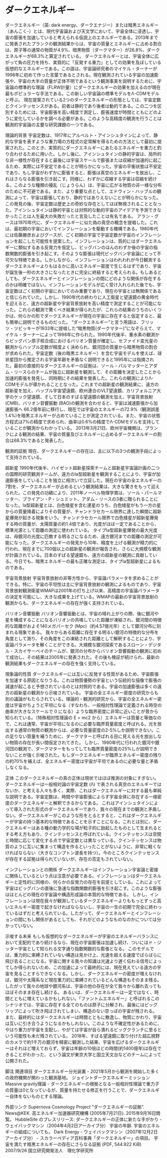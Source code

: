 # ダークエネルギー

ダークエネルギー（英: dark energy、ダークエナジー）または暗黒エネルギー（あんこく-）とは、現代宇宙論および天文学において、宇宙全体に浸透し、宇宙の膨張を加速していると考えられる仮説上のエネルギーである。2013年までに発表されたプランクの観測結果からは、宇宙の質量とエネルギーに占める割合は、原子等の通常の物質が4.9%、暗黒物質（ダークマター）が26.8%、ダークエネルギーが68.3%と算定されている。
ダークエネルギーとは、宇宙全体に広がって負の圧力を持ち、実質的に「反発する重力」としての効果を及ぼしている仮想的なエネルギーである。この語は、宇宙論研究者のマイケル・ターナーが1998年に初めて作った言葉であるとされる。現在観測されている宇宙の加速膨張や、宇宙の大半の質量が正体不明であるという観測事実を説明するために、宇宙論の標準的な理論（FLRW計量）にダークエネルギーの効果を加えるのが現在最もポピュラーな手法である。この新しい宇宙論の標準モデルをΛ-CDMモデルと呼ぶ。
現在提案されている2つのダークエネルギーの形態としては、宇宙定数とクインテッセンスがある。前者は静的であり後者は動的である。この二つを区別するためには、宇宙膨張を高い精度で測定し、膨張速度が時間とともにどのように変化しているかを調べる必要がある。このような高精度の観測を行うことは観測的宇宙論の主要な研究課題の一つである。

理論的背景
宇宙定数は、1917年にアルベルト・アインシュタインによって、静的な宇宙を表すような重力場の方程式の定常解を得るための方法として最初に提案された。このとき、実質的にダークエネルギーにあたるエネルギーを重力と釣り合わせるために用いた。しかし後に、アインシュタインの静的宇宙は、局所的な非一様性が存在すると最後には宇宙スケールで膨張または収縮が加速的に起こるため、実際には不安定であることが明らかになった。宇宙の平衡状態は不安定であり、もし宇宙がわずかに膨張すると、膨張は真空のエネルギーを放出し、これはさらなる膨張を引き起こす。同様に、わずかに収縮する宇宙は収縮を続ける。このような種類の擾乱（じょうらん）は、宇宙に広がる物質の非一様な分布のために不可避である。また、より重要な点として、エドウィン・ハッブルの観測によって、宇宙は膨張しており、静的ではありえないことが明らかになった。この発見の後、宇宙定数は歴史上の奇妙な存在としてほぼ無視されることとなった。アインシュタインは静的宇宙とは対照的な動的宇宙のアイデアを予測できなかったことは人生最大の失敗だったと言及したことは有名である。
アラン・グースは1970年代に、ダークエネルギーに似た偽の真空の概念を提唱した。これは、最初期の宇宙においてインフレーションを駆動する機構である。1980年代には佐藤勝彦およびグースが、ごく初期の宇宙で宇宙定数が宇宙のインフレーションを起こした可能性を提案した。インフレーションは、質的にはダークエネルギーに類似するある反発力を仮定し、ビッグバンのほんのわずか後の宇宙の指数関数的膨張を引き起こす。そのような膨張は現代ビッグバン宇宙論にとって不可欠な特徴である。しかしながら、インフレーションはわれわれが今日観測するダークエネルギーよりもはるかに高いエネルギー密度で生じるはずであり、宇宙が誕生後一秒の大きさになったときに完全に終結すると考えられる。もしあるとしても、ダークエネルギーとインフレーションの間にどのような関係が存在するのかは明確ではない。インフレーションモデルが広く受け入れられた後でも、宇宙定数はごく初期の宇宙においてのみ重要であり、現在の宇宙とは無関係であると信じられていた。しかし、1990年代の終わりに人工衛星と望遠鏡の黄金時代を迎えると、遠方の超新星や宇宙背景放射を高い精度で測定することが可能になった。これらの観測で驚くべき結果が得られたが、これらの結果のうちのいくつかは、何らかの形でダークエネルギーが現在の宇宙に存在すると仮定すると、最も簡単に説明できるものだった。
“ダークエネルギー”と言う用語は、フリッツ・ツビッキーが1933年に提唱した“暗黒物質(ダークマター)”になぞらえて、マイケル・ターナーによって1998年に作られた。1990年代後半、重水素の観測からビッグバン原子核合成におけるバリオン質量が確定し、セファイド変光星の観測からハッブル定数が精度よく決められ、銀河団の質量から暗黒物質の割合が求められた。宇宙定数（後の暗黒エネルギー）を含む宇宙モデルを使えば、球状星団から推定される宇宙年齢を矛盾なく説明できると1995年には指摘された。最初の直接的なダークエネルギーの証拠は、ソール・パルマッターとアダム・リースらのチームが独立に超新星を観測して、その距離を決定したことから加速的膨張を発見し、同時期にその結果を発表した。これらの観測によりΛ-CDMモデルが導かれることとなった。これまでの超新星の観測結果に、遠方の超新星を加え、ハッブル宇宙望遠鏡、欧州連合のVLT望遠鏡、カリフォルニア大学のケック望遠鏡、そして日本のすばる望遠鏡の観測を加え、宇宙背景放射 (CMB)、バリオン音響振動 (BAO)の観測を合わせると、宇宙は減速膨張から加速膨張へ 66.2億年前に移行し、現在では宇宙のエネルギーの72.9%（観測誤差1.4%)を暗黒エネルギーが占めていることが測定されている。また、宇宙の状態方程式は7%の精度で求められ、曲率は0.6%の精度でΛ-CDMモデルを支持していることが観測からわかっている。
2013年3月21日、欧州宇宙機関は、プランクによる観測の結果、宇宙の質量及びエネルギーに占めるダークエネルギーの割合は68.3%であると発表した。

観測的証拠
現在、ダークエネルギーの存在は、主に以下の3つの観測手段によって支持されている。

超新星
1990年代後半、ハイゼット超新星探索チームと超新星宇宙論計画の二つの国際的研究観測チームが、遠方のIa型超新星を観測することにより、宇宙が加速膨張をしていることを独立に相次いで立証した。現在の宇宙の全エネルギーの7割を、ダークエネルギーが占めるという観測結果は、大きな驚きをもって迎えられた。この発見の功績により、2011年ノーベル物理学賞は、ソール・パールマッター、ブライアン・P・シュミット、アダム・リースの3者に贈られることになった。Ia型超新星とは、白色矮星を含む連星のうち、白色矮星がもう一方の星からの質量降着によりその質量が、チャンドラセカール限界に達した瞬間に超新星爆発が起きる現象をいう。
チャンドラセカール限界で白色矮星が超新星爆発する時の質量が、太陽質量の約1.4倍であり、光度がほぼ一定であることから、標準光源として距離の測定に使われている。
タイプIa型超新星爆発の最大光度は、母銀河の光度に匹敵する明るさになるため、遠方銀河までの距離の測定が可能になった。ダークエネルギーの発見から10年、精度を上げる観測が精力的に行われ、現在までに700個以上の超新星の観測が報告され、さらに大規模な観測が計画されている。日本のすばる望遠鏡も、遠方の超新星の観測に貢献している。今日でも、暗黒エネルギーの最も正確な測定は、タイプIa型超新星によるものである。

宇宙背景放射
宇宙背景放射の非等方性から、宇宙論パラメータを求めることができる。特に、宇宙の平坦性は主に宇宙背景放射の観測によるものであり、宇宙背景放射観測衛星WMAPは2001年の打ち上げ以来、高精度の宇宙論パラメータの決定を可能にし、大きな成果を上げている。WMAPの最新の宇宙背景放射の観測からも、ダークエネルギーの存在が強く支持されている。

バリオン音響振動
バリオン音響振動とは、宇宙の晴れ上がりの際、後に銀河や星を構成することになるバリオンの共鳴していた距離が凍結され、銀河間の特徴的な距離がおよそ140メガパーセク (Mpc)（約4.57億光年）として銀河分布に刻まれる現象である。
我々からある距離に存在する明るい銀河の特徴的な分布を角度として測り、その角度をこの凍結された距離として解釈することにより、宇宙論パラメータを解くことができる。大規模な銀河探索であるスローン・デジタル・スカイサーベイのチームが、銀河の分布からバリオン音響振動の観測に初めて成功し、その結果は2005年に発表された。その後も検証が続けられ、最新の観測結果もダークエネルギーの存在を強く支持している。

現象論的性質
ダークエネルギーには互いに反発する性質があるため、宇宙膨張を加速する原因となりうる。これは物質優勢の宇宙という伝統的な描像で膨張の減速が起こると予想されているのとは対照的である。宇宙の加速膨張は多くの遠方の超新星の観測から示唆されている。
宇宙の全エネルギー密度の研究からも別の議論がもたらされている。理論的・観測的研究から、宇宙の全エネルギー密度は宇宙がちょうど平坦になる（すなわち、一般相対性理論で定義される時空の曲率が大きなスケールで 0 になる）ような臨界密度に非常に近いことが昔から知られている。（特殊相対性理論の E = mc2 から）エネルギーは質量と等価なので、これは通常、宇宙が平坦になるのに必要な臨界質量密度と呼ばれる。光を放出する通常の物質の観測からは、必要な質量密度の2-5%しか説明できない。この足りない質量を補うために、ダークマターと呼ばれる目に見える光を放出しない物質の存在が長い間仮定されてきた。
しかし、1990年代に行われた銀河や銀河団の観測で、ダークマターをもってしても臨界質量密度の25%しか説明できないことが強く示唆された。もしダークエネルギーが臨界エネルギー密度の残りの約70%を補えば、全エネルギー密度は宇宙が平坦であるのに必要な量と矛盾しなくなる。

正体
このダークエネルギーの真の正体は現状ではほぼ推測の対象にすぎない。ダークエネルギーは一般相対論の宇宙定数 (Λ) で表される真空のエネルギーではないか、と考える人々も多く、実際、これはダークエネルギーに対する最も単純な説明である。宇宙定数は、時間や宇宙膨張によらず宇宙全体に存在する一様密度のダークエネルギーと解釈できるからである。
これはアインシュタインによって導入された形式のダークエネルギーであり、我々の現在までの観測と矛盾しない。ダークエネルギーがこのような形をとるとすると、これはダークエネルギーが宇宙の持つ基本的な特徴であることを示すことになる。これとは別に、ダークエネルギーはある種の動力学的な場が粒子的に励起したものとして生まれるとする考え方もあり、クインテッセンスと呼ばれている。クインテッセンスは空間と時間に応じて変化する点で宇宙定数とは異なっている。クインテッセンスは物質のように互いに集まって構造を作るといったことがないように、非常に軽くなければならない（大きなコンプトン波長を持つ）。今のところクインテッセンスが存在する証拠は得られていないが、存在の否定もされていない。

インフレーションとの関係
ダークエネルギーはインフレーション宇宙論と密接に関係しているという点は注意が必要である。インフレーションはダークエネルギーと定性的に同様の、何らかの反発力の存在を前提としている。これによって宇宙はビッグバンの直後に急速な指数関数的膨張を引き起こす。このような膨張はほとんどの現在の宇宙論や構造形成論の本質的な特徴である。
しかし、インフレーションは現在我々が観測しているダークエネルギーよりももっとずっと高いエネルギー密度で起きなければならないし、宇宙の一生の初期で完全に終わっているはずだと考えられている。したがって、ダークエネルギーとインフレーションの間にもし関係があるとしても、それがどのようなものなのかについては分かっていない。

示唆する未来
もしも仮想的なダークエネルギーが宇宙のエネルギーバランスにおいて支配的であり続けるなら、現在の宇宙膨張は加速し続け、ついにはド・ジッター宇宙として知られる文字通り指数関数的な膨張となる。
このモデルでは、重力的に束縛されていない構造は見かけ上、光速を超える速度でばらばらに飛び去ることになる。宇宙に関する我々の知識は光速より遅く伝わる信号によってしか得られないため、この加速によって最終的には、現在見えている遠方の宇宙を見ることすらできなくなる。しかし、ダークエネルギーの密度が増えなければ、銀河や太陽系など現在重力的に束縛されているどんな構造もそのまま残る。したがって我々の地球や銀河系は、宇宙の他の存在が全て我々から離れ去ってもほぼそのまま存在し続ける。
あるいは、ダークエネルギーは一定ではなく、時間とともに増えているかもしれない。「ファントムエネルギー」と呼ばれるこのシナリオでは、宇宙に存在する全てのものは原子に分解され、最後にはビッグリップによって吹き飛ばされてしまい、構造のない空っぽの宇宙が残される。
また、最終的にはダークエネルギーは時間とともに散逸し、物質にかわり、宇宙は互いに引き合うようになるかもしれない。このような不確定性があるために、やはり重力が宇宙を支配し、やがては宇宙が自ら潰れるビッグクランチに至るという可能性も未だ残されている。
2018年、すばる望遠鏡に取り付けた超広視野のカメラで約1千万の銀河を精密に観測した結果、宇宙を広げるダークエネルギーはそれほど増えておらず、宇宙は年齢の10倍ほどの時間(約1400億年)は存在できることがわかった、という論文が東京大学と国立天文台などのチームによって公開された。

脚注
関連項目
ダークエネルギー分光装置 - 2021年5月から観測を開始した多くの政府機関が関わった観測基地。
ジョイントダークエネルギーミッション
Massive gravity理論 - ダークエネルギーの根拠となる一般相対性理論で重力子の質量は0となっているが、質量を持たせる修正を行うことで、ダークエネルギー自体をないものとする理論。

外部リンク
Supernova Cosmology Project
“ダークエネルギーの証拠”. News@KEK.   高エネルギー加速器研究機構 (2005年7月21日). 2015年9月16日閲覧。
HubbleSite のプレスリリース: ダークエネルギーの正体に新たな手がかり - ウェイバックマシン（2004年4月2日アーカイブ分）
宇宙の年齢. 宇宙のエネルギーの組成についても。
Dark Energy - ウェイバックマシン（2007年12月2日アーカイブ分） - スカラーペディア百科事典「ダークエネルギー」の項目。
宇宙を満たす暗黒エネルギーの存在にさらなる証拠 (PDF, 544.922 KiB)  2007/9/26 国立研究開発法人　理化学研究所